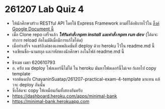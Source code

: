 # 261207 Lab Quiz 4

* ให้นักศึกษาสร้าง RESTful API โดยใช้ Express Framework ตามที่ได้อธิบายไว้ใน [ลิ้งค์ Google Document นี้](https://docs.google.com/document/d/1_U-EvJXLMlaz046yWOIrxLo6EbarQ3VXYiEVRpFRcpo/edit?usp=sharing)
* เมื่อ Clone repo เสร็จแล้ว ***ให้รันคำสั่ง npm install และคำสั่ง npm run dev*** (โค้ดจะทำการ reload อัตโนมัติเมื่อมีการแก้ไขโค้ด)
* เมื่อทำเสร็จ จงแชร์ลิงค์ของแอพพลิเคชันที่ deploy ด้วย heroku ไว้ใน readme.md นี้
* จงเขียนชื่อ-นามสกุล และรหัสของนักศึกษา ลงในไฟล์ readme.md นี้ 
* 
* ธีรเมธ   เมธา 620610793
* อ. ครับ ผม deploy โฟลเดอร์นี้ไม่ได้ ใน heroku มันหาโฟลเดอร์นี้ไม่เจอ ก้เลยไป copy template 
* จากต้นฉบับ ChayaninSuatap/261207-practical-exam-4-template มาเเทน เเล้วจะ deploy อันนั้น
* ซึ่งโค้ดจะ copy ให้เหมือนกันทั้งสองอันครับ
* https://dashboard.heroku.com/apps/minimal-bank
* https://minimal-bank.herokuapp.com

